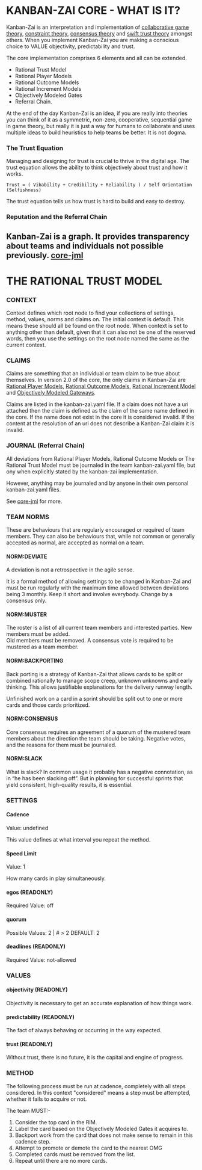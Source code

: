 #  KANBAN-ZAI CORE - WHAT IS IT?

Kanban-Zai is an interpretation and implementation of [collaborative game theory](https://en.wikipedia.org/wiki/Cooperative_game_theory), [constraint theory](https://en.wikipedia.org/wiki/Theory_of_constraints), [consensus theory](https://en.wikipedia.org/wiki/Consensus_theory) and [swift trust theory](https://en.wikipedia.org/wiki/Swift_trust_theory) amongst others.  When you implement Kanban-Zai you are making a conscious choice to VALUE objectivity, predictability and trust.

The core implementation comprises 6 elements and all can be extended.
* Rational Trust Model
* Rational Player Models
* Rational Outcome Models
* Rational Increment Models
* Objectively Modeled Gates
* Referral Chain.

At the end of the day Kanban-Zai is an idea, if you are really into theories you can think of it as a symmetric, 
non-zero, cooperative, sequential game in game theory, but really it is just a way for humans to collaborate and 
uses multiple ideas to build heuristics to help teams be better.  It is not dogma. 

### The Trust Equation

Managing and designing for trust is crucial to thrive in the digital age.  The trust equation allows the ability 
to think objectively about trust and how it works.

    Trust = ( Vibability + Credibility + Reliability ) / Self Orientation (Selfishness)
    
The trust equation tells us how trust is hard to build and easy to destroy.

### Reputation and the Referral Chain

Kanban-Zai is a graph.  It provides transparency about teams and individuals not possible previously.
[core-jml](core-jml.md) 
---

# THE RATIONAL TRUST MODEL

### CONTEXT

Context defines which root node to find your collections of settings, method, values, norms and claims on.  The initial 
context is default.  This means these should all be found on the root node.  When context is set to anything other than
default, given that it can also not be one of the reserved words, then you use the settings on the root node named the
same as the current context.

### CLAIMS

Claims are something that an individual or team claim to be true about themselves.  In version 2.0 of the core, the only
claims in Kanban-Zai are [Rational Player Models](./core-rpm.md), [Rational Outcome Models](core-rom.md), [Rational Increment Model](core-rim.md) and [Objectively Modeled Gateways](core-omg.md).

Claims are listed in the kanban-zai.yaml file.  If a claim does not have a uri attached then the claim is defined as
the claim of the same name defined in the core.  If the name does not exist in the core it is considered invalid.  If
the content at the resolution of an uri does not describe a Kanban-Zai claim it is invalid.

### JOURNAL (Referral Chain)

All deviations from Rational Player Models, Rational Outcome Models or The Rational Trust Model must be journaled in 
the team kanban-zai.yaml file, but ony when explicitly stated by the kanban-zai implementation.

However, anything may be journaled and by anyone in their own personal kanban-zai.yaml files.  

See [core-jml](./core-jml.md) for more.

### TEAM NORMS

These are behaviours that are regularly encouraged or required of team members.  They can also be behaviours that, 
while not common or generally accepted as normal, are accepted as normal on a team.

#### NORM:DEVIATE

A deviation is not a retrospective in the agile sense.

It is a formal method of allowing settings to be changed in Kanban-Zai and must be run regularly with the maximum time 
allowed between deviations being 3 monthly.  Keep it short and involve everybody.  Change by a consensus only. 

#### NORM:MUSTER

The roster is a list of all current team members and interested parties.  New members must be added.  
Old members must be removed.  A consensus vote is required to be mustered as a team member.

#### NORM:BACKPORTING

Back porting is a strategy of Kanban-Zai that allows cards to be split or combined rationally to manage scope creep, 
unknown unknowns and early thinking.  This allows justifiable explanations for the delivery runway length.

Unfinished work on a card in a sprint should be split out to one or more cards and those cards prioritized.

#### NORM:CONSENSUS

Core consensus requires an agreement of a quorum of the mustered team members about the direction the team should be 
taking.  Negative votes, and the reasons for them must be journaled.

#### NORM:SLACK

What is slack? In common usage it probably has a negative connotation, as in “he has been slacking off”. But in 
planning for successful sprints that yield consistent, high-quality results, it is essential.


### SETTINGS

#### Cadence

Value: undefined
 
This value defines at what interval you repeat the method.
 
#### Speed Limit
 
Value: 1
  
How many cards in play simultaneously.
  
#### egos (READONLY)

Required Value: off

#### quorum

Possible Values: 2 | # > 2  DEFAULT: 2

#### deadlines  (READONLY)

Required Value: not-allowed

### VALUES

#### objectivity (READONLY)

Objectivity is necessary to get an accurate explanation of how things work.

#### predictability (READONLY)

The fact of always behaving or occurring in the way expected.

#### trust (READONLY)

Without trust, there is no future, it is the capital and engine of progress.

### METHOD

The following process must be run at cadence, completely with all steps considered.  In this context "considered" means 
a step must be attempted, whether it fails to acquire or not.

The team MUST:-

1. Consider the top card in the RIM.
2. Label the card based on the Objectively Modeled Gates it acquires to.
3. Backport work from the card that does not make sense to remain in this cadence step.
4. Attempt to promote or demote the card to the nearest OMG
5. Completed cards must be removed from the list.
6. Repeat until there are no more cards.
